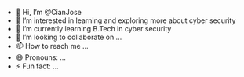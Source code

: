- 👋 Hi, I’m @CianJose
- 👀 I’m interested in learning and exploring more about cyber security
- 🌱 I’m currently learning B.Tech in cyber security
- 💞️ I’m looking to collaborate on ...
- 📫 How to reach me ...
- 😄 Pronouns: ...
- ⚡ Fun fact: ...

<!---
CianJose/CianJose is a ✨ special ✨ repository because its `README.md` (this file) appears on your GitHub profile.
You can click the Preview link to take a look at your changes.
--->
